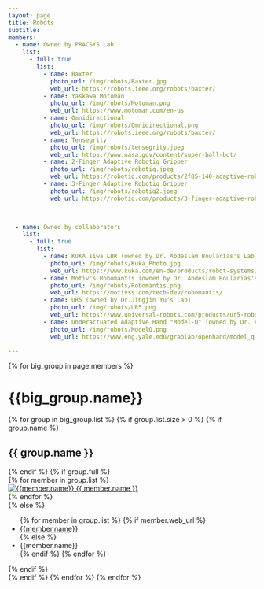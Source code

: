 ```yaml
---
layout: page
title: Robots
subtitle:
members:       
  - name: Owned by PRACSYS Lab
    list:
      - full: true
        list:
          - name: Baxter
            photo_url: /img/robots/Baxter.jpg
            web_url: https://robots.ieee.org/robots/baxter/ 
          - name: Yaskawa Motoman
            photo_url: /img/robots/Motoman.png
            web_url: https://www.motoman.com/en-us
          - name: Omnidirectional
            photo_url: /img/robots/Omnidirectional.png
            web_url: https://robots.ieee.org/robots/baxter/ 
          - name: Tensegrity
            photo_url: /img/robots/tensegrity.jpeg
            web_url: https://www.nasa.gov/content/super-ball-bot/
          - name: 2-Finger Adaptive Robotiq Gripper
            photo_url: /img/robots/robotiq.jpeg
            web_url: https://robotiq.com/products/2f85-140-adaptive-robot-gripper
          - name: 3-Finger Adaptive Robotiq Gripper
            photo_url: /img/robots/robotiq2.jpeg
            web_url: https://robotiq.com/products/3-finger-adaptive-robot-gripper
          


  - name: Owned by collaborators
    list:
      - full: true
        list:
          - name: KUKA Iiwa LBR (owned by Dr. Abdeslam Boularias's Lab)
            photo_url: /img/robots/Kuka_Photo.jpg
            web_url: https://www.kuka.com/en-de/products/robot-systems/industrial-robots/lbr-iiwa
          - name: Motiv's Robomantis (owned by Dr. Abdeslam Boularias's Lab)
            photo_url: /img/robots/Robomantis.png
            web_url: https://motivss.com/tech-dev/robomantis/
          - name: UR5 (owned by Dr.Jingjin Yu's Lab)
            photo_url: /img/robots/UR5.png
            web_url: https://www.universal-robots.com/products/ur5-robot/
          - name: Underactuated Adaptive Hand "Model-Q" (owned by Dr. Aaron Dollar's Lab)
            photo_url: /img/robots/ModelQ.png
            web_url: https://www.eng.yale.edu/grablab/openhand/model_q.html#about

---
```


<div class="row">
  {% for big_group in page.members %}
    <h1> {{big_group.name}} </h1>
    {% for group in big_group.list %}
    {% if group.list.size > 0 %}
      {% if group.name %}
        <h2>{{ group.name }}</h2>
      {% endif %}
      {% if group.full %}
      <div class="row member-row">
        {% for member in group.list %}
          <div class="col-xl-3 col-lg-3 col-md-3 text-center col-sm-6 col-xs-6 member-col">
            <a target="_blank" href="{{ member.web_url }}">
              <img class="img-responsive" src="{{ member.photo_url }}" alt="{{member.name}}">
            </a>
            <a target="_blank" href="{{ member.web_url }}">
              {{ member.name }}
            </a>
          </div>
        {% endfor %}
      </div>
      {% else %}
        <ul>
          {% for member in group.list %}
            {% if member.web_url %}
              <li><a href="{{member.web_url}}"> {{member.name}} </a></li>
            {% else %}
              <li><a> {{member.name}} </a></li>
            {% endif %}
          {% endfor %}
        </ul>
      {% endif %}
    <br>
    {% endif %}
    {% endfor %}
  {% endfor %}
</div>


<!-- <h3 id="undergraduate-students">Undergraduate students</h3>
<ul>
</ul>
</div> -->

<!-- <h2 id="collaborators">Collaborators</h2> -->
<!-- <ul>
  <li><a href="https://www.cs.cmu.edu/~astein/">Aaron Steinfeld</a></li>
  <li><a href="https://www.cs.cmu.edu/~kkitani/">Kris Kitani</a></li>
  <li><a href="http://www.lauravherlant.com/">Laura Herlant</a></li>
</ul> -->
